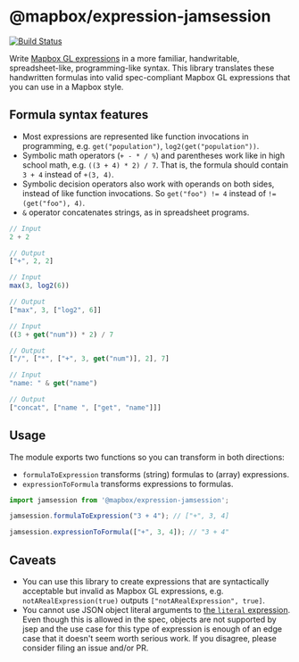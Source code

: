 # @mapbox/expression-jamsession

[![Build Status](https://travis-ci.com/mapbox/expression-jamsession.svg?token=SEyDg5xudiyx521kB7Cy&branch=master)](https://travis-ci.com/mapbox/expression-jamsession)

Write [Mapbox GL expressions](https://www.mapbox.com/mapbox-gl-js/style-spec/#expressions) in a more familiar, handwritable, spreadsheet-like, programming-like syntax.
This library translates these handwritten formulas into valid spec-compliant Mapbox GL expressions that you can use in a Mapbox style.


## Formula syntax features

- Most expressions are represented like function invocations in programming, e.g. `get("population")`, `log2(get("population"))`.
- Symbolic math operators (`+ - * / %`) and parentheses work like in high school math, e.g. `((3 + 4) * 2) / 7`.
  That is, the formula should contain `3 + 4` instead of `+(3, 4)`.
- Symbolic decision operators also work with operands on both sides, instead of like function invocations.
  So `get("foo") != 4` instead of `!=(get("foo"), 4)`.
- `&` operator concatenates strings, as in spreadsheet programs.

```js
// Input
2 + 2

// Output
["+", 2, 2]
```

```js
// Input
max(3, log2(6))

// Output
["max", 3, ["log2", 6]]
```

```js
// Input
((3 + get("num")) * 2) / 7

// Output
["/", ["*", ["+", 3, get("num")], 2], 7]
```

```js
// Input
"name: " & get("name")

// Output
["concat", ["name ", ["get", "name"]]]
```

## Usage

The module exports two functions so you can transform in both directions:

- `formulaToExpression` transforms (string) formulas to (array) expressions.
- `expressionToFormula` transforms expressions to formulas.

```js
import jamsession from '@mapbox/expression-jamsession';

jamsession.formulaToExpression("3 + 4"); // ["+", 3, 4]

jamsession.expressionToFormula(["+", 3, 4]); // "3 + 4"
```

## Caveats

- You can use this library to create expressions that are syntactically acceptable but invalid as Mapbox GL expressions, e.g. `notARealExpression(true)` outputs `["notARealExpression", true]`.
- You cannot use JSON object literal arguments to [the `literal` expression](https://www.mapbox.com/mapbox-gl-js/style-spec/#expressions-types-literal).
  Even though this is allowed in the spec, objects are not supported by jsep and the use case for this type of expression is enough of an edge case that it doesn't seem worth serious work.
  If you disagree, please consider filing an issue and/or PR.
